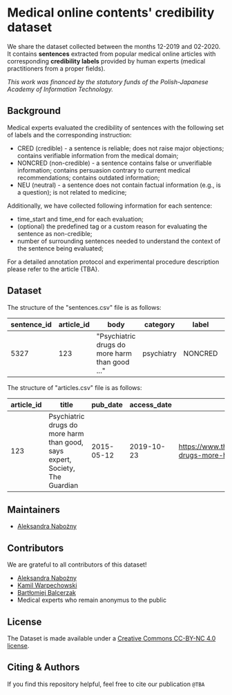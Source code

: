 # Medical online contents' credibility dataset
We share the dataset collected between the months 12-2019 and 02-2020. It contains **sentences** extracted from popular medical online articles with corresponding **credibility labels** provided by human experts (medical practitioners from a proper fields).

*This work was financed by the statutory funds of the Polish-Japanese Academy of Information Technology.*

## Background
Medical experts evaluated the credibility of sentences with the following set of labels and the corresponding instruction: 

* CRED (credible) - a sentence is reliable; does not raise major objections; contains verifiable information from the medical domain; 
* NONCRED (non-credible) - a sentence contains false or unverifiable information; contains persuasion contrary to current medical recommendations; contains outdated information; 
* NEU (neutral) - a sentence does not contain factual information (e.g., is a question); is not related to medicine; 

Additionally, we have collected following information for each sentence: 

* time_start and time_end for each evaluation; 
* (optional) the predefined tag or a custom reason for evaluating the sentence as non-credible; 
* number of surrounding sentences needed to understand the context of the sentence being evaluated; 

For a detailed annotation protocol and experimental procedure description please refer to the article {TBA}.

## Dataset

The structure of the "sentences.csv" file is as follows:

sentence_id | article_id | body | category | label | keywords | time_start | time_end | context_window | tags | reason
--- | --- | --- | --- | --- | --- | --- | --- | --- | --- | ---
5327 | 123 | "Psychiatric drugs do more harm than good ..." | psychiatry | NONCRED | "drug, gøtzsche, psychiatric, dementia, antipsychotic" | 2019-12-19 16:06:56.694 | 2019-12-19 16:12:11.418 | 0 | is anecdote

The structure of "articles.csv" file is as follows:

article_id | title | pub_date | access_date | url | keywords
--- | --- | --- | --- | --- | ---
123 | Psychiatric drugs do more harm than good, says expert, Society, The Guardian | 2015-05-12 | 2019-10-23 | https://www.theguardian.com/society/2015/may/12/psychiatric-drugs-more-harm-than-good-expert | drug, gøtzsche, psychiatric, dementia, antipsychotic

## Maintainers
* [Aleksandra Nabożny](https://github.com/alenabozny "aleksandra.nabozny@pja.edu.pl")

## Contributors
We are grateful to all contributors of this dataset!
* [Aleksandra Nabożny](https://github.com/alenabozny "aleksandra.nabozny@pja.edu.pl")
* [Kamil Warpechowski](https://github.com/kwarpechowski "kwarpech@pja.edu.pl")
* [Bartłomiej Balcerzak](https://github.com/alenabozny/medical_credibility_corpus "b.balcerzak@pjwstk.edu.pl")
* Medical experts who remain anonymus to the public

## License
The Dataset is made available under a [Creative Commons CC-BY-NC 4.0 license](https://creativecommons.org/licenses/by-nc/4.0/legalcode).

## Citing & Authors
If you find this repository helpful, feel free to cite our publication 
`@TBA`
